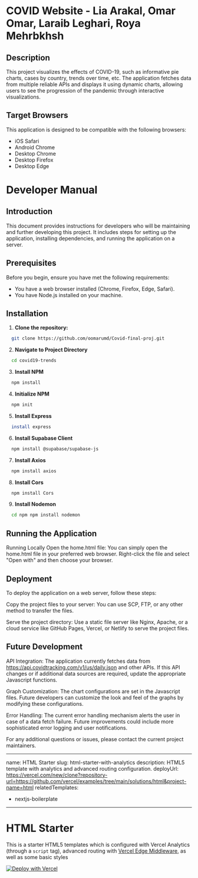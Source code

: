 # COVID Website - Lia Arakal, Omar Omar, Laraib Leghari, Roya Mehrbkhsh

## Description
This project visualizes the effects of COVID-19, such as informative pie charts, cases by country, trends over time, etc. The application fetches data from multiple reliable APIs and displays it using dynamic charts, allowing users to see the progression of the pandemic through interactive visualizations.

## Target Browsers
This application is designed to be compatible with the following browsers:
- iOS Safari
- Android Chrome
- Desktop Chrome
- Desktop Firefox
- Desktop Edge

# Developer Manual

## Introduction
This document provides instructions for developers who will be maintaining and further developing this project. It includes steps for setting up the application, installing dependencies, and running the application on a server.

## Prerequisites
Before you begin, ensure you have met the following requirements:
- You have a web browser installed (Chrome, Firefox, Edge, Safari).
- You have Node.js installed on your machine.
  
## Installation
1. **Clone the repository:**
  ```bash
    git clone https://github.com/oomarumd/Covid-final-proj.git
  ```
2. **Navigate to Project Directory**
  ``` bash
    cd covid19-trends
  ```

3. **Install NPM**
  ``` bash
    npm install
  ```

4. **Initialize NPM**
  ``` bash
    npm init
  ```

5. **Install Express**
  ``` bash
    install express
  ```
6. **Install Supabase Client**
  ``` bash
    npm install @supabase/supabase-js
  ```

7. **Install Axios**
  ``` bash
    npm install axios
  ```

8. **Install Cors**
  ``` bash
    npm install Cors
  ```

9. **Install Nodemon**
  ``` bash
    cd npm npm install nodemon
  ```

## Running the Application
Running Locally
Open the home.html file:
You can simply open the home.html file in your preferred web browser. Right-click the file and select "Open with" and then choose your browser.

## Deployment
To deploy the application on a web server, follow these steps:

Copy the project files to your server:
You can use SCP, FTP, or any other method to transfer the files.

Serve the project directory:
Use a static file server like Nginx, Apache, or a cloud service like GitHub Pages, Vercel, or Netlify to serve the project files.

## Future Development
API Integration:
The application currently fetches data from https://api.covidtracking.com/v1/us/daily.json and other APIs. If this API changes or if additional data sources are required, update the appropriate Javascript functions.

Graph Customization:
The chart configurations are set in the Javascript files. Future developers can customize the look and feel of the graphs by modifying these configurations.

Error Handling:
The current error handling mechanism alerts the user in case of a data fetch failure. Future improvements could include more sophisticated error logging and user notifications.

For any additional questions or issues, please contact the current project maintainers.



---
name: HTML Starter
slug: html-starter-with-analytics
description: HTML5 template with analytics and advanced routing configuration.
deployUrl: https://vercel.com/new/clone?repository-url=https://github.com/vercel/examples/tree/main/solutions/html&project-name=html
relatedTemplates:
  - nextjs-boilerplate
---

# HTML Starter

This is a starter HTML5 templates which is configured with Vercel Analytics (through a `script` tag), advanced routing with [Vercel Edge Middleware](https://vercel.com/docs/concepts/functions/edge-middleware), as well as some basic styles

[![Deploy with Vercel](https://vercel.com/button)](https://vercel.com/new/clone?repository-url=https://github.com/vercel/examples/tree/main/solutions/html&project-name=html)
